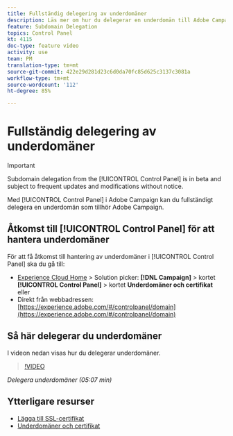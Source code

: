 ```yaml
---
title: Fullständig delegering av underdomäner
description: Läs mer om hur du delegerar en underdomän till Adobe Campaign.
feature: Subdomain Delegation
topics: Control Panel
kt: 4115
doc-type: feature video
activity: use
team: PM
translation-type: tm+mt
source-git-commit: 422e29d281d23c6d0da70fc85d625c3137c3081a
workflow-type: tm+mt
source-wordcount: '112'
ht-degree: 85%

---
```



# Fullständig delegering av underdomäner

>[!IMPORTANT]
>
> Subdomain delegation from the [!UICONTROL Control Panel] is in beta and subject to frequent updates and modifications without notice.

Med [!UICONTROL Control Panel] i Adobe Campaign kan du fullständigt delegera en underdomän som tillhör Adobe Campaign.

## Åtkomst till [!UICONTROL Control Panel] för att hantera underdomäner

För att få åtkomst till hantering av underdomäner i [!UICONTROL Control Panel] ska du gå till:

* [Experience Cloud Home](https://experience.adobe.com/#/home) > Solution picker: **[!DNL Campaign]** > kortet **[!UICONTROL Control Panel]** > kortet **Underdomäner och certifikat**
eller
* Direkt från webbadressen: [https://experience.adobe.com/#/controlpanel/domain](https://experience.adobe.com/#/controlpanel/domain)

## Så här delegerar du underdomäner

I videon nedan visas hur du delegerar underdomäner.

>[!VIDEO](https://video.tv.adobe.com/v/31390?quality=12)

*Delegera underdomäner (05:07 min)*

## Ytterligare resurser

* [Lägga till SSL-certifikat](/help/control-panel-tutorials/subdomains-and-certificates/adding-ssl-certificates.md)
* [Underdomäner och certifikat](https://docs.adobe.com/content/help/sv-SE/control-panel/using/subdomains-and-certificates/renewing-subdomain-certificate.html)
